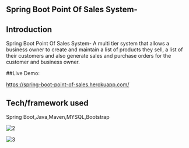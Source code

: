 
## Spring Boot Point Of Sales System-

## Introduction
Spring Boot Point Of Sales System- A multi tier system that allows a business owner to create and maintain a list of products they sell, a list of their customers and also generate sales and purchase orders for the customer and business owner. 

##Live Demo:

https://spring-boot-point-of-sales.herokuapp.com/

## Tech/framework used

Spring Boot,Java,Maven,MYSQL,Bootstrap





![2](https://user-images.githubusercontent.com/37083547/65711497-ff878880-e062-11e9-9e54-6d5ca41c0f0f.png)



![3](https://user-images.githubusercontent.com/37083547/65711545-16c67600-e063-11e9-8857-b47e35009e10.png)
